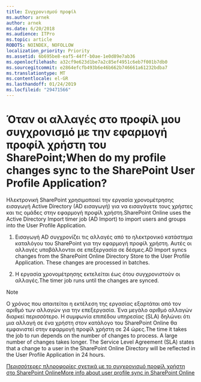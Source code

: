```yaml
---
title: Συγχρονισμού προφίλ
ms.author: arnek
author: arnek
ms.date: 6/20/2018
ms.audience: ITPro
ms.topic: article
ROBOTS: NOINDEX, NOFOLLOW
localization_priority: Priority
ms.assetid: 6b695be8-eaf5-44ff-b0ae-1e0d89e7ab36
ms.openlocfilehash: a32cf9e623d1be7a2c85ef4951c6eb7f001b7db0
ms.sourcegitcommit: e2864efcfb493b6e46b662b746661a61232bdba7
ms.translationtype: MT
ms.contentlocale: el-GR
ms.lasthandoff: 01/24/2019
ms.locfileid: "29471566"
---
```

# <a name="when-do-my-profile-changes-sync-to-the-sharepoint-user-profile-application"></a><span data-ttu-id="b7c96-102">Όταν οι αλλαγές στο προφίλ μου συγχρονισμό με την εφαρμογή προφίλ χρήστη του SharePoint;</span><span class="sxs-lookup"><span data-stu-id="b7c96-102">When do my profile changes sync to the SharePoint User Profile Application?</span></span>

<span data-ttu-id="b7c96-103">Ηλεκτρονική SharePoint χρησιμοποιεί την εργασία χρονομέτρησης εισαγωγή Active Directory (AD εισαγωγή) για να εισαγάγετε τους χρήστες και τις ομάδες στην εφαρμογή προφίλ χρήστη.</span><span class="sxs-lookup"><span data-stu-id="b7c96-103">SharePoint Online uses the Active Directory Import timer job (AD Import) to import users and groups into the User Profile Application.</span></span> 
  
1. <span data-ttu-id="b7c96-p101">Εισαγωγή AD συγχρονίζει τις αλλαγές από το ηλεκτρονικό κατάστημα καταλόγου του SharePoint για την εφαρμογή προφίλ χρήστη. Αυτές οι αλλαγές υποβάλλονται σε επεξεργασία σε δέσμες.</span><span class="sxs-lookup"><span data-stu-id="b7c96-p101">AD Import syncs changes from the SharePoint Online Directory Store to the User Profile Application. These changes are processed in batches.</span></span>
    
2. <span data-ttu-id="b7c96-106">Η εργασία χρονομέτρησης εκτελείται έως ότου συγχρονιστούν οι αλλαγές.</span><span class="sxs-lookup"><span data-stu-id="b7c96-106">The timer job runs until the changes are synced.</span></span>
    
> [!NOTE]
> <span data-ttu-id="b7c96-p102">Ο χρόνος που απαιτείται η εκτέλεση της εργασίας εξαρτάται από τον αριθμό των αλλαγών για την επεξεργασία. Ένα μεγάλο αριθμό αλλαγών διαρκεί περισσότερο. Η συμφωνία επιπέδου υπηρεσίας (SLA) δηλώνει ότι μια αλλαγή σε ένα χρήστη στον κατάλογο του SharePoint Online θα εμφανιστεί στην εφαρμογή προφίλ χρήστη σε 24 ώρες.</span><span class="sxs-lookup"><span data-stu-id="b7c96-p102">The time it takes the job to run depends on the number of changes to process. A large number of changes takes longer. The Service Level Agreement (SLA) states that a change to a user in the SharePoint Online Directory will be reflected in the User Profile Application in 24 hours.</span></span> 
  
[<span data-ttu-id="b7c96-110">Περισσότερες πληροφορίες σχετικά με το συγχρονισμό προφίλ χρήστη στο SharePoint Online</span><span class="sxs-lookup"><span data-stu-id="b7c96-110">More info about user profile sync in SharePoint Online</span></span>](https://go.microsoft.com/fwlink/?linkid=875671)
  

